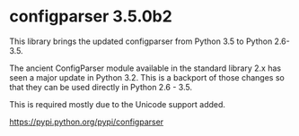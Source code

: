 # configparser 3.5.0b2
This library brings the updated configparser from Python 3.5 to Python 2.6-3.5.

The ancient ConfigParser module available in the standard library 2.x has seen a major update in Python 3.2. This is a backport of those changes so that they can be used directly in Python 2.6 - 3.5.

This is required mostly due to the Unicode support added.

https://pypi.python.org/pypi/configparser
